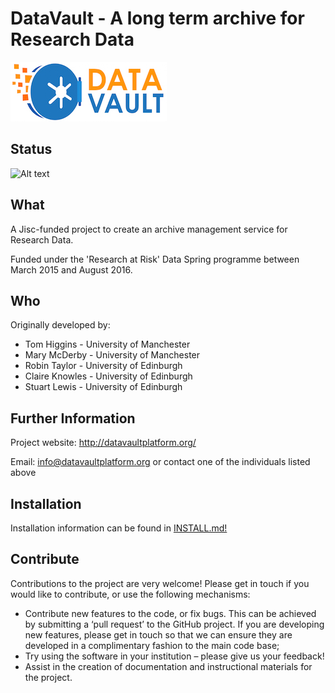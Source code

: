 DataVault - A long term archive for Research Data
=================================================
![Alt text](/logo-dvsmall.jpg?raw=true "Data Vault logo")

Status
---
![Alt text](https://travis-ci.org/DataVault/datavault.svg?branch=master "Travis build status")

What
----
A Jisc-funded project to create an archive management service for Research Data.  

Funded under the 'Research at Risk' Data Spring programme between March 2015 and August 2016.

Who
---
Originally developed by:

 * Tom Higgins - University of Manchester
 * Mary McDerby - University of Manchester
 * Robin Taylor - University of Edinburgh
 * Claire Knowles - University of Edinburgh
 * Stuart Lewis - University of Edinburgh

Further Information
-------------------
Project website: http://datavaultplatform.org/

Email: info@datavaultplatform.org or contact one of the individuals listed above 

Installation
------------
Installation information can be found in [INSTALL.md!](INSTALL.md)

Contribute
----------
Contributions to the project are very welcome! Please get in touch if you would like to contribute, or use the following mechanisms:

  * Contribute new features to the code, or fix bugs.  This can be achieved by submitting a ‘pull request’ to the GitHub project.  If you are developing new features, please get in touch so that we can ensure they are developed in a complimentary fashion to the main code  base;
  * Try using the software in your institution – please give us your feedback!
  * Assist in the creation of documentation and instructional materials for the project.
